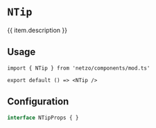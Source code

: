 <script setup>
import SectionDocsCards from '@theme/components/sections/SectionDocsCards.vue'
import en from '~/locales/en.js'
const item = en.components.find(({ uid }) => uid === 'tip')
</script>

<div class="mb-5 w-75px h-75px"  :class="item.icon" />

# `NTip`

{{ item.description }}

## Usage

```tsx
import { NTip } from 'netzo/components/mod.ts'

export default () => <NTip />
```

## Configuration

```ts
interface NTipProps { }
```
